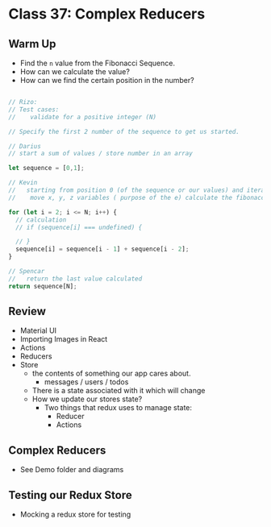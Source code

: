# Class 37: Complex Reducers

## Warm Up

- Find the `n` value from the Fibonacci Sequence.
- How can we calculate the value?
- How can we find the certain position in the number?

```js

// Rizo:
// Test cases:
//    validate for a positive integer (N)

// Specify the first 2 number of the sequence to get us started.

// Darius
// start a sum of values / store number in an array

let sequence = [0,1];

// Kevin
//   starting from position 0 (of the sequence or our values) and iterate up to n
//    move x, y, z variables ( purpose of the e) calculate the fibonacci sequence value of a number that approaches n

for (let i = 2; i <= N; i++) {
  // calculation
  // if (sequence[i] === undefined) {

  // }
  sequence[i] = sequence[i - 1] + sequence[i - 2];
}

// Spencar
//   return the last value calculated
return sequence[N];

```

## Review

- Material UI
- Importing Images in React
- Actions
- Reducers
- Store
  - the contents of something our app cares about.
    - messages / users / todos
  - There is a state associated with it which will change
  - How we update our stores state?
    - Two things that redux uses to manage state:
      - Reducer
      - Actions

## Complex Reducers

- See Demo folder and diagrams

## Testing our Redux Store

- Mocking a redux store for testing
